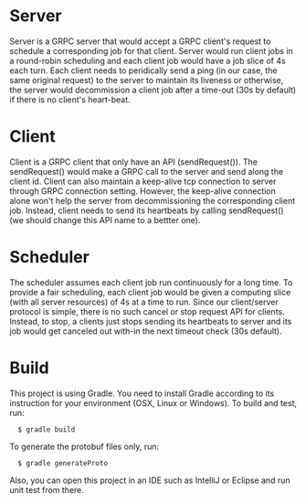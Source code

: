 # Server
   Server is a GRPC server that would accept a GRPC client's request to schedule a corresponding job for that client.
   Server would run client jobs in a round-robin scheduling and each client job would have a job slice of 4s each turn.
   Each client needs to peridically send a ping (in our case, the same original request) to the server to maintain its 
   liveness or otherwise, the server would decommission a client job after a time-out (30s by default) if there is no 
   client's heart-beat.

# Client
   Client is a GRPC client that only have an API (sendRequest()).  The sendRequest() would make a GRPC call to the server 
   and send along the client id.  Client can also maintain a keep-alive tcp connection to server through GRPC connection 
   setting.  However, the keep-alive connection alone won't help the server from decommissioning the corresponding client 
   job.  Instead, client needs to send its heartbeats by calling sendRequest() (we should change this API name to a bettter
   one).

# Scheduler
   The scheduler assumes each client job run continuously for a long time.  To provide a fair scheduling, each client
   job would be given a computing slice (with all server resources) of 4s at a time to run.  Since our client/server 
   protocol is simple, there is no such cancel or stop request API for clients.  Instead, to stop, a clients just stops
   sending its heartbeats to server and its job would get canceled out with-in the next timeout check (30s default).  

#  Build
   This project is using Gradle.  You need to install Gradle according to its instruction for your environment (OSX, Linux or Windows).
   To build and test, run: 

      $ gradle build

   To generate the protobuf files only, run:

      $ gradle generateProto 

   Also, you can open this project in an IDE such as IntelliJ or Eclipse and run unit test from there.

      
